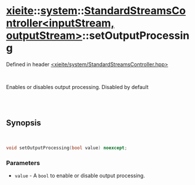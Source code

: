 # [xieite](../../xieite.md)::[system](../../system.md)::[StandardStreamsController<inputStream, outputStream>](../StandardStreamsController.md)::setOutputProcessing
Defined in header [<xieite/system/StandardStreamsController.hpp>](../../../include/xieite/system/StandardStreamsController.hpp)

<br/>

Enables or disables output processing. Disabled by default

<br/><br/>

## Synopsis

<br/>

```cpp
void setOutputProcessing(bool value) noexcept;
```
### Parameters
- `value` - A `bool` to enable or disable output processing.
